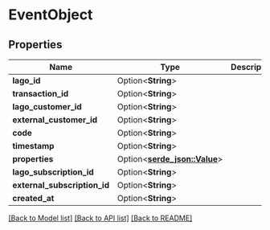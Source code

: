 # EventObject

## Properties

Name | Type | Description | Notes
------------ | ------------- | ------------- | -------------
**lago_id** | Option<**String**> |  | [optional]
**transaction_id** | Option<**String**> |  | [optional]
**lago_customer_id** | Option<**String**> |  | [optional]
**external_customer_id** | Option<**String**> |  | [optional]
**code** | Option<**String**> |  | [optional]
**timestamp** | Option<**String**> |  | [optional]
**properties** | Option<[**serde_json::Value**](.md)> |  | [optional]
**lago_subscription_id** | Option<**String**> |  | [optional]
**external_subscription_id** | Option<**String**> |  | [optional]
**created_at** | Option<**String**> |  | [optional]

[[Back to Model list]](../README.md#documentation-for-models) [[Back to API list]](../README.md#documentation-for-api-endpoints) [[Back to README]](../README.md)


